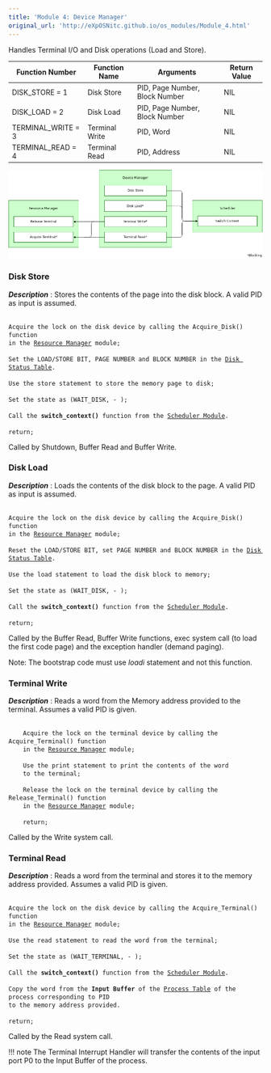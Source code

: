 ```yaml
---
title: 'Module 4: Device Manager'
original_url: 'http://eXpOSNitc.github.io/os_modules/Module_4.html'
---
```



Handles Terminal I/O and Disk operations (Load and Store).

| Function Number | Function Name | Arguments | Return Value |
| --- | --- | --- | --- |
| DISK\_STORE = 1 | Disk Store | PID, Page Number, Block Number | NIL |
| DISK\_LOAD = 2 | Disk Load | PID, Page Number, Block Number | NIL |
| TERMINAL\_WRITE = 3 | Terminal Write | PID, Word | NIL |
| TERMINAL\_READ = 4 | Terminal Read | PID, Address | NIL |

![](../assets/img/modules/DeviceManager.png)

### Disk Store


 ***Description*** : Stores the contents of the page into the disk block. A valid PID as input is assumed.  
  

<pre><code>
Acquire the lock on the disk device by calling the Acquire_Disk() function
in the <a href="../../modules/module-00/">Resource Manager</a> module;

Set the LOAD/STORE BIT, PAGE NUMBER and BLOCK NUMBER in the <a href="../../os-design/mem-ds/#ds_table">Disk Status Table</a>.

Use the store statement to store the memory page to disk;

Set the state as (WAIT_DISK, - );

Call the <b>switch_context()</b> function from the <a href="../../modules/module-05/">Scheduler Module</a>.

return;
</code></pre>


Called by Shutdown, Buffer Read and Buffer Write.  

###  Disk Load


 ***Description*** : Loads the contents of the disk block to the page. A valid PID as input is assumed.  
  


<pre><code>
Acquire the lock on the disk device by calling the Acquire_Disk() function
in the <a href="../../modules/module-00/">Resource Manager</a> module;

Reset the LOAD/STORE BIT, set PAGE NUMBER and BLOCK NUMBER in the <a href="../../os-design/mem-ds/#ds_table">Disk Status Table</a>.

Use the load statement to load the disk block to memory;

Set the state as (WAIT_DISK, - );

Call the <b>switch_context()</b> function from the <a href="../../modules/module-05/">Scheduler Module</a>.

return;
</code></pre>


Called by the Buffer Read, Buffer Write functions, exec system call (to load the first code page) 
and the exception handler (demand paging).   
   


Note: The bootstrap code must use *loadi* statement and not this function.

###  Terminal Write


 ***Description*** : Reads a word from the Memory address provided to the terminal. Assumes a valid PID is given.  

<pre><code>
    Acquire the lock on the terminal device by calling the Acquire_Terminal() function
    in the <a href="../../modules/module-00/">Resource Manager</a> module;
    
    Use the print statement to print the contents of the word
    to the terminal;

    Release the lock on the terminal device by calling the Release_Terminal() function
    in the <a href="../../modules/module-00/">Resource Manager</a> module;
  
    return;
</code></pre>

Called by the Write system call.

###  Terminal Read


  

 ***Description*** : Reads a word from the terminal and stores it to the memory address provided. Assumes a valid PID is given.  
  

<pre><code>
Acquire the lock on the disk device by calling the Acquire_Terminal() function
in the <a href="../../modules/module-00/">Resource Manager</a> module;

Use the read statement to read the word from the terminal;

Set the state as (WAIT_TERMINAL, - );

Call the <b>switch_context()</b> function from the <a href="../../modules/module-05/">Scheduler Module</a>.

Copy the word from the <b>Input Buffer</b> of the <a href="../../os-design/process-table/">Process Table</a> of the process corresponding to PID
to the memory address provided.

return;
</code></pre>
Called by the Read system call.

!!! note
    The Terminal Interrupt Handler will transfer the contents of the input port P0 to the Input Buffer of the process.  
